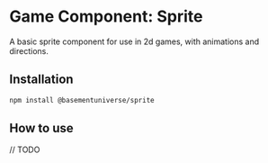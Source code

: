 # Game Component: Sprite

A basic sprite component for use in 2d games, with animations and directions.

## Installation

```bash
npm install @basementuniverse/sprite
```

## How to use

// TODO
